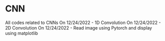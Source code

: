 # CNN
All codes related to CNNs
On 12/24/2022 - 1D Convolution
On 12/24/2022 - 2D Convolution
On 12/24/2022 - Read image using Pytorch and display using matplotlib
